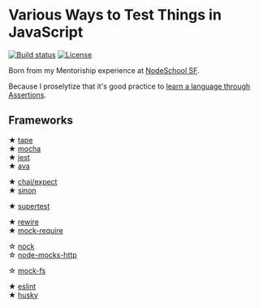 # Various Ways to Test Things in JavaScript

  [![Build status][travis-img]][travis-url]
  [![License][license-img]][license-url]

Born from my Mentoriship experience at [NodeSchool SF](https://github.com/nodeschool/sanfrancisco/issues/239).

Because I proselytize that it's good practice to [learn a language through Assertions](http://blog.cantremember.com/learning-ruby-through-assertions-and-podcasts).


## Frameworks

&#x2605; [tape](https://github.com/substack/tape) <br />
&#x2605; [mocha](https://github.com/mochajs/mocha) <br />
&#x2605; [jest](https://github.com/facebook/jest) <br />
&#x2605; [ava](https://github.com/avajs/ava) <br />

&#x2605; [chai/expect](https://github.com/chaijs/chai) <br />
&#x2605; [sinon](https://github.com/sinonjs/sinon) <br />

&#x2605; [supertest](https://github.com/visionmedia/supertest) <br />

&#x2605; [rewire](https://github.com/jhnns/rewire) <br />
&#x2605; [mock-require](https://github.com/boblauer/mock-require) <br />

&#x2606; [nock](https://github.com/nock/nock) <br />
&#x2606; [node-mocks-http](https://github.com/howardabrams/node-mocks-http) <br />

&#x2606; [mock-fs](https://github.com/tschaub/mock-fs) <br />

&#x2605; [eslint](https://github.com/eslint/eslint) <br />
&#x2605; [husky](https://github.com/typicode/husky) <br />


[travis-img]: https://img.shields.io/travis/cantremember/javascript-testing.svg?style=flat-square
[travis-url]: https://travis-ci.org/cantremember/javascript-testing
[license-img]: https://img.shields.io/badge/license-WTFPL-blue.svg?style=flat-square
[license-url]: http://www.wtfpl.net/
